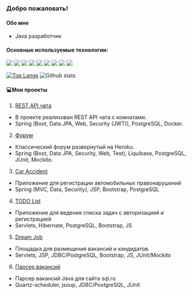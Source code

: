 ### Добро пожаловать!

#### Обо мне
- Java разработчик

#### Основные используемые технологии:

![](https://img.shields.io/badge/Code-Java-informational?style=flat&logo=java&logoColor=white&color=2bbc8a)
![](https://img.shields.io/badge/Editor-IntelliJ_IDEA-informational?style=flat&logo=intellij-idea&logoColor=white&color=2bbc8a)
![](https://img.shields.io/badge/Framework-Spring-informational?style=flat&logo=Spring&logoColor=white&color=2bbc8a)
![](https://img.shields.io/badge/Framework-Hibernate-informational?style=flat&logo=Hibernate&logoColor=white&color=2bbc8a)
![](https://img.shields.io/badge/Tool-PostgreSQL-informational?style=flat&logo=postgresql&logoColor=white&color=2bbc8a)
![](https://img.shields.io/badge/Tool-Apache%20Maven-informational?style=flat&logo=Apache%20Maven&logoColor=white&color=2bbc8a)
![](https://img.shields.io/badge/VCS-Git-informational?style=flat&logo=Git&logoColor=white&color=2bbc8a)
![](https://img.shields.io/badge/Web%20Service-Travis-informational?style=flat&logo=Travis&logoColor=white&color=2bbc8a)
![](https://img.shields.io/badge/Web%20Service-Codecov-informational?style=flat&logo=Codecov&logoColor=white&color=2bbc8a)


[![Top Langs](https://github-readme-stats.vercel.app/api/top-langs/?username=elvolt&layout=compact)](https://github.com/elvolt/github-readme-stats)
![Github stats](https://github-readme-stats.vercel.app/api?username=elvolt&hide=stars,prs,issues,contribs)

#### :computer:Мои проекты
1. [REST API чата](https://github.com/elvolt/job4j_chat)
- В проекте реализован REST API чата с комнатами.
- Spring (Boot, Data JPA, Web, Security (JWT)), PostgreSQL, Docker.
2. [Форум](https://github.com/elvolt/job4j_forum)
- Классический форум развернутый на Heroku.
- Spring (Boot, Data JPA, Security, Web, Test), Liquibase, PostgreSQL, JUnit, Mockito.
3. [Car Accident](https://github.com/elvolt/job4j_car_accident)
- Приложение для регистрации автомобильных правонарушений
- Spring (MVC, Data, Security), JSP, Bootstrap, PostgreSQL
4. [TODO List](https://github.com/elvolt/job4j_todo)
- Приложение  для ведения списка задач c авторизацией и регистрацией
- Servlets, Hibernate, PostgreSQL, Bootstrap, JS
5. [Dream Job](https://github.com/elvolt/job4j_dreamjob)
- Площадка для размещения вакансий и кандидатов.
- Servlets, JSP, JDBC/PostgreSQL, Bootstrap, JS, JUnit/Mockito
6. [Парсер вакансий](https://github.com/elvolt/job4j_grabber)
- Парсер вакансий Java для сайта sql.ru
- Quartz-scheduler, jsoup, JDBC/PostgreSQL, JUnit

<!--
**elvolt/elvolt** is a ✨ _special_ ✨ repository because its `README.md` (this file) appears on your GitHub profile.

Here are some ideas to get you started:

- 🔭 I’m currently working on ...
- 🌱 I’m currently learning ...
- 👯 I’m looking to collaborate on ...
- 🤔 I’m looking for help with ...
- 💬 Ask me about ...
- 📫 How to reach me: ...
- 😄 Pronouns: ...
- ⚡ Fun fact: ...
-->
